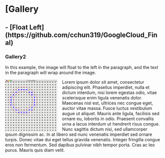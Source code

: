 <!--<!DOCTYPE html>-->

<html>
<head>
<style>
img {
  float: left;
}
</style>
</head>
<body>
<h1>[Gallery</h1>

<h2>- [Float Left](https://github.com/cchun319/GoogleCloud_Final)</h2>

<h3>Gallery2</h3>


<p>In this example, the image will float to the left in the paragraph, and the text in the paragraph will wrap around the image.</p>

<p><img src="images/fitcircle_intro.PNG" alt="Pineapple" style="width:170px;height:170px;margin-right:15px;">
Lorem ipsum dolor sit amet, consectetur adipiscing elit. Phasellus imperdiet, nulla et dictum interdum, nisi lorem egestas odio, vitae scelerisque enim ligula venenatis dolor. Maecenas nisl est, ultrices nec congue eget, auctor vitae massa. Fusce luctus vestibulum augue ut aliquet. Mauris ante ligula, facilisis sed ornare eu, lobortis in odio. Praesent convallis urna a lacus interdum ut hendrerit risus congue. Nunc sagittis dictum nisi, sed ullamcorper ipsum dignissim ac. In at libero sed nunc venenatis imperdiet sed ornare turpis. Donec vitae dui eget tellus gravida venenatis. Integer fringilla congue eros non fermentum. Sed dapibus pulvinar nibh tempor porta. Cras ac leo purus. Mauris quis diam velit.</p>

</body>
</html>
